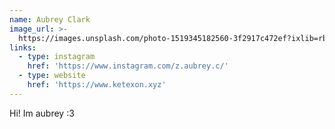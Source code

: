 ```yaml
---
name: Aubrey Clark
image_url: >-
  https://images.unsplash.com/photo-1519345182560-3f2917c472ef?ixlib=rb-4.0.3&ixid=M3wxMjA3fDB8MHxwaG90by1wYWdlfHx8fGVufDB8fHx8fA%3D%3D&auto=format&fit=crop&w=800&h=800&q=80
links:
  - type: instagram
    href: 'https://www.instagram.com/z.aubrey.c/'
  - type: website
    href: 'https://www.ketexon.xyz'
---
```




Hi! Im aubrey :3
